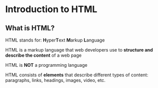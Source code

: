 # Introduction to HTML

## What is HTML?

HTML stands for: **H**yper**T**ext **M**arkup **L**anguage

HTML is a markup language that web developers use to **structure and describe the content** of a web page

HTML is **NOT** a programming language

HTML consists of **elements** that describe different types of content: paragraphs, links, headings, images, video, etc.
